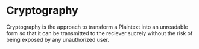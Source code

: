 # Cryptography
Cryptography is the approach to transform a Plaintext into an unreadable form so that it can be transmitted to the reciever sucrely without the risk of being exposed by any unauthorized user.
